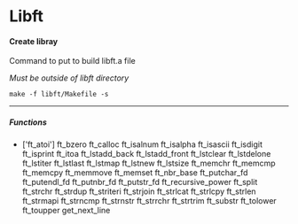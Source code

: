 # Libft

<h4>Create libray</h4>

<p>Command to put to build libft.a file</p>
<i>Must be outside of libft directory</i>

```
make -f libft/Makefile -s
```

----

<h5>Functions</h5>

- ['ft_atoi']
ft_bzero
ft_calloc
ft_isalnum
ft_isalpha
ft_isascii
ft_isdigit
ft_isprint
ft_itoa
ft_lstadd_back
ft_lstadd_front
ft_lstclear
ft_lstdelone
ft_lstiter
ft_lstlast
ft_lstmap
ft_lstnew
ft_lstsize
ft_memchr
ft_memcmp
ft_memcpy
ft_memmove
ft_memset
ft_nbr_base
ft_putchar_fd
ft_putendl_fd
ft_putnbr_fd
ft_putstr_fd
ft_recursive_power
ft_split
ft_strchr
ft_strdup
ft_striteri
ft_strjoin
ft_strlcat
ft_strlcpy
ft_strlen
ft_strmapi
ft_strncmp
ft_strnstr
ft_strrchr
ft_strtrim
ft_substr
ft_tolower
ft_toupper
get_next_line
